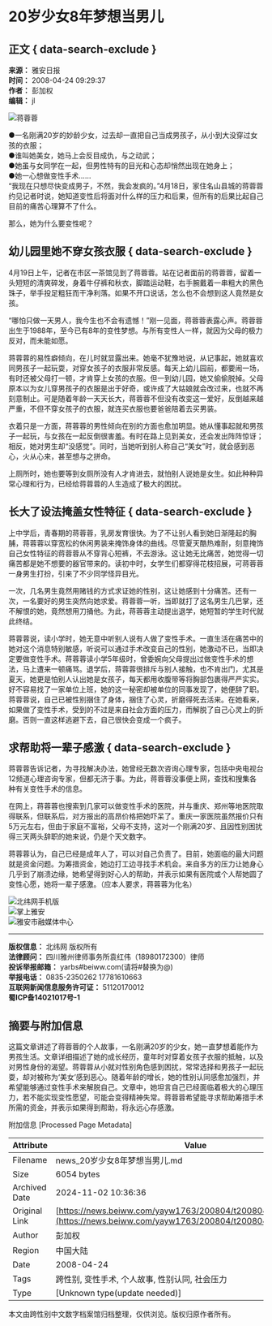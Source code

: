 # 20岁少女8年梦想当男儿

## 正文 { data-search-exclude }


**来源：** 雅安日报  
**时间：** 2008-04-24 09:29:37  
**作者：** 彭加权  
**编辑：** jl  

![蒋蓉蓉](./W020160922729079240278.jpg)

●一名刚满20岁的妙龄少女，过去却一直把自己当成男孩子，从小到大没穿过女孩的衣服；  
●谁叫她美女，她马上会反目成仇，与之动武；  
●她虽与女同学在一起，但男性特有的目光和心态却悄然出现在她身上；  
●她一心想做变性手术……  
“我现在只想尽快变成男子，不然，我会发疯的。”4月18日，家住名山县城的蒋蓉蓉约见记者时说，她知道变性后将面对什么样的压力和后果，但所有的后果比起自己目前的痛苦心理算不了什么。  

那么，她为什么要变性呢？  

## 幼儿园里她不穿女孩衣服 { data-search-exclude }

4月19日上午，记者在市区一茶馆见到了蒋蓉蓉。站在记者面前的蒋蓉蓉，留着一头短短的清爽碎发，身着牛仔裤和秋衣，脚踏运动鞋，右手腕戴着一串粗大的黑色珠子，举手投足粗狂而干净利落。如果不开口说话，怎么也不会想到这人竟然是女孩。  

“哪怕只做一天男人，我今生也不会有遗憾！”刚一见面，蒋蓉蓉表露心声。蒋蓉蓉出生于1988年，至今已有8年的变性梦想。与所有变性人一样，就因为父母的极力反对，而未能如愿。  

蒋蓉蓉的易性癖倾向，在儿时就显露出来。她毫不犹豫地说，从记事起，她就喜欢同男孩子一起玩耍，对穿女孩子的衣服非常反感。每天上幼儿园前，都要闹一场，有时还被父母打一顿，才肯穿上女孩的衣服。但一到幼儿园，她又偷偷脱掉。父母原本以为女儿穿男孩子的衣服是出于好奇，或许成了大姑娘就会改过来，也就不再刻意制止。可是随着年龄一天天长大，蒋蓉蓉不但没有改变这一爱好，反倒越来越严重，不但不穿女孩子的衣服，就连买衣服也要爸爸陪着去买男装。  

衣着只是一方面，蒋蓉蓉的男性倾向在别的方面也愈加明显。她从懂事起就和男孩子一起玩，与女孩在一起反倒很害羞。有时在路上见到美女，还会发出阵阵惊讶；相反，她对男生却“没感觉”。同时，当她听到别人称自己“美女”时，就会感到恶心，火从心来，甚至想与之拼命。  

上厕所时，她也要等到女厕所没有人才肯进去，就怕别人说她是女生。如此种种异常心理和行为，已经给蒋蓉蓉的人生造成了极大的困扰。  

## 长大了设法掩盖女性特征 { data-search-exclude }

上中学后，青春期的蒋蓉蓉，乳房发育很快。为了不让别人看到她日渐隆起的胸脯，蒋蓉蓉以穿宽松的休闲男装来掩饰身体的曲线。尽管夏天酷热难耐，刻意掩饰自己女性特征的蒋蓉蓉从不穿背心短裤，不去游泳。这让她无比痛苦，她觉得一切痛苦都是她不想要的器官带来的。读初中时，女学生们都穿得花枝招展，可蒋蓉蓉一身男生打扮，引来了不少同学怪异目光。  

一次，几名男生竟然用赌钱的方式求证她的性别，这让她感到十分痛苦。还有一次，一名要好的男生突然向她求爱。蒋蓉蓉一听，当即就打了这名男生几巴掌，还不解恨的她，竟然想用刀捅他。为此，蒋蓉蓉主动提出退学，她短暂的学生时代就此终结。  

蒋蓉蓉说，读小学时，她无意中听别人说有人做了变性手术。一直生活在痛苦中的她对这个消息特别敏感，听说可以通过手术改变自己的性别，她激动不已，当即决定要做变性手术。蒋蓉蓉读小学5年级时，曾委婉向父母提出过做变性手术的想法，马上遭来一顿痛骂。退学后，蒋蓉蓉很排斥与别人接触，也不肯出门，尤其是夏天，她更是怕别人认出她是女孩子，每天都用收腹带等将胸部包裹得严严实实。好不容易找了一家单位上班，她的这一秘密却被单位的同事发现了，她便辞了职。蒋蓉蓉说，自己已被性别捆住了身体，捆住了心灵，折磨得死去活来。在她看来，如果做了变性手术，受到的不过是来自社会方面的压力，而解脱了自己心灵上的折磨。否则一直这样逃避下去，自己很快会变成一个疯子。  

## 求帮助将一辈子感激 { data-search-exclude }

蒋蓉蓉告诉记者，为寻找解决办法，她曾经无数次咨询心理专家，包括中央电视台12频道心理咨询专家，但都无济于事。为此，蒋蓉蓉没事便上网，查找和搜集各种有关变性手术的信息。  

在网上，蒋蓉蓉也搜索到几家可以做变性手术的医院，并与重庆、郑州等地医院取得联系，但联系后，对方报出的高昂价格把她吓呆了。重庆一家医院虽然报价只有5万元左右，但由于家庭不富裕，父母不支持，这对一个刚满20岁、且因性别困扰得三天两头辞职的她来说，仍是个天文数字。  

蒋蓉蓉认为，自己已经是成年人了，可以对自己负责了。目前，她面临的最大问题就是资金问题。为筹措资金，她边打工边寻找手术机会。来自多方的压力让她身心几乎到了崩溃边缘，她希望得到好心人的帮助，并表示如果有医院或个人帮她圆了变性心愿，她将一辈子感激。（应本人要求，蒋蓉蓉为化名）  

![北纬网手机版](https://www.beiww.com/images/ya-main-img35.jpg)  
![掌上雅安](https://www.beiww.com/images/ya-main-img33.jpg)  
![雅安市融媒体中心](https://www.beiww.com/images/ya-main-img34.png)  

---  
**版权信息：** 北纬网 版权所有  
**法律顾问：** 四川雅州律师事务所袁红伟（18980172300）律师  
**投诉举报邮箱：** yarbs#beiww.com(请将#替换为@)  
**举报电话：** 0835-2350262 17781610663  
**互联网新闻信息服务许可证：** 51120170012  
**蜀ICP备14021017号-1**  


## 摘要与附加信息

<!-- tcd_abstract -->
这篇文章讲述了蒋蓉蓉的个人故事，一名刚满20岁的少女，她一直梦想着能作为男孩生活。文章详细描述了她的成长经历，童年时对穿着女孩子衣服的抵触，以及对男性身份的渴望。蒋蓉蓉从小就对性别角色感到困扰，常常选择和男孩子一起玩耍，却对被称为‘美女’感到恶心。随着年龄的增长，她的性别认同感愈加强烈，并希望能够通过变性手术来解脱自己。文章中，她坦言自己已经面临着极大的心理压力，若不能实现变性愿望，可能会变得精神失常。蒋蓉蓉希望能寻求帮助筹措手术所需的资金，并表示如果得到帮助，将永远心存感激。
<!-- tcd_abstract_end -->

附加信息 [Processed Page Metadata]

| Attribute       | Value                                  |
|-----------------|----------------------------------------|
| Filename        | news_20岁少女8年梦想当男儿.md                             |
| Size            | 6054 bytes                           |
| Archived Date   | 2024-11-02 10:36:36                             |
| Original Link   | [https://news.beiww.com/yayw1763/200804/t20080424_438648.html](https://news.beiww.com/yayw1763/200804/t20080424_438648.html)                       |
| Author          | 彭加权                               |
| Region          | 中国大陆                               |
| Date            | 2008-04-24                                 |
| Tags            | 跨性别, 变性手术, 个人故事, 性别认同, 社会压力                                 |
| Type            | [Unknown type(update needed)]                                 |
<!-- tcd_table_end -->

本文由跨性别中文数字档案馆归档整理，仅供浏览。版权归原作者所有。

